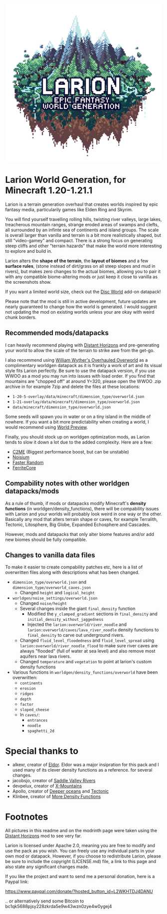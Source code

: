 ![Larion project logo](images/larion_logo.png)

# Larion World Generation, for Minecraft 1.20-1.21.1

Larion is a terrain generation overhaul that creates worlds inspired by epic fantasy media, particularily games like Elden Ring and Skyrim.

You will find yourself travelling rolling hills, twisting river valleys, large lakes, treacherous mountain ranges, strange eroded areas of swamps and clefts, all surrounded by an infinte sea of continents and island groups. The scale is overall larger than vanilla and terrain is a bit more realistically shaped, but still "video-gamey" and compact. There is a strong focus on generating steep cliffs and other "terrain hazards" that make the world more interesting to explore and build in.

Larion alters the **shape of the terrain**, the **layout of biomes** and a few **surface rules**, (stone instead of dirt/grass on all steep slopes and mud in rivers), but makes zero changes to the actual biomes, allowing you to pair it with any compatible biome-altering mods or just keep it close to vanilla as the screenshots show.

If you want a limited world size, check out the [Disc
World](https://modrinth.com/datapack/larion-one-continent) add-on datapack!

Please note that the mod is still in active development, future updates are nearly guaranteed to change how the world is generated. I would suggest not updating the mod on existing worlds unless your are okay with weird chunk borders.

## Recommended mods/datapacks

I can heavily recommend playing with [Distant Horizons](https://modrinth.com/mod/distanthorizons) and pre-generating your world to allow the scale of the terrain to strike awe from the get-go.

I also recommend using [William Wyther's Overhauled Overworld](https://modrinth.com/datapack/william-wythers-overhauled-overworld-(datapack)) as a complimentary worldgen datapack as it is frankly a work of art and its visual style fits Larion perfectly. Be sure to use the datapack version, if you use WWOO as a mod you may run into issues with load order. If you find that mountains are "chopped off" at around Y=320, please open the WWOO .zip archive in for example 7zip and delete the files at these locations:
- `1-20-5-overlay/data/minecraft/dimension_type/overworld.json`
- `1-21-overlay/data/minecraft/dimension_type/overworld.json`
- `data/minecraft/dimension_type/overworld.json`


Some seeds will spawn you in water or on a tiny island in the middle of
nowhere. If you want a bit more predictability when creating a world, I would
recommend using [World Preview](https://modrinth.com/mod/world-preview).

Finally, you should stock up on worldgen optimization mods, as Larion tends to slow it down a lot due to the added complexity. Here are a few:
- [C2ME](https://modrinth.com/mod/c2me-fabric) (Biggest performance boost, but can be unstable)
- [Noisium](https://modrinth.com/mod/noisium)
- [Faster Random](https://modrinth.com/mod/faster-random)
- [FerriteCore](https://modrinth.com/mod/ferrite-core)

## Compability notes with other worldgen datapacks/mods

As a rule of thumb, if mods or datapacks modify Minecraft's **density functions** (in worldgen/density_functions), there will be compability issues with Larion and your worlds will probably look weird in one way or the other. Basically any mod that alters terrain shape or caves, for example Terralith, Tectonic, Litosphere, Big Globe, Expanded Echosphere and Cascades.

However, mods and datapacks that only alter biome features and/or add new biomes should be fully compatible.

## Changes to vanilla data files

To make it easier to create compability patches etc, here is a list of
overwritten files along with descriptions what has been changed.

- `dimension_type/overworld.json` and `dimension_type/overworld_caves.json`
    - Changed `height` and `logical_height`
- `worldgen/noise_settings/overworld.json`
    - Changed `noise/height`
    - Several changes inside the giant `final_density` function
        - Modified the `y_clamped_gradient` sections in `final_density` and `initial_density_without_jaggedness`
        - Injected the `larion:overworld/river_noodle` and `larion:overworld/caves/lava_river_noodle` density functions to `final_density` to carve out underground rivers.
    - Changed `fluid_level_floodedness` and `fluid_level_spread` using `larion:overworld/river_noodle_flood` to make sure river caves are always "flooded" (full of water at sea level) and also remove most aquifers near lava rivers.
    - Changed `temperature` and `vegetation` to point at larion's custom density functions
- Various functions in `worldgen/density_functions/overworld` have been overwritten:
    - `continents`
    - `erosion`
    - `ridges`
    - `depth`
    - `factor`
    - `sloped_cheese`
    - In `caves/`:
        - `entrances`
        - `noodle`
        - `spaghetti_2d`

# Special thanks to

- alkexr, creator of
[Eldor](https://www.planetminecraft.com/data-pack/eldor/). Eldor was a major
insipration for this pack and I used many of its clever density functions as a reference.
for several changes.
- jacobsjo, creator of [Saddle Valley Rivers](https://www.planetminecraft.com/data-pack/saddle-valley-rivers-canyons-and-underground-rivers-1-18-2-only/)
- devpelux, creator of [X-Mountains](https://modrinth.com/datapack/xmountains)
- Apollo, creator of [Deeper oceans](https://modrinth.com/datapack/deeper-oceans) and [Tectonic](https://modrinth.com/datapack/tectonic)
- Klinbee, creator of [More Density Functions](https://modrinth.com/mod/more-density-functions)

# Footnotes

All pictures in this readme and on the modrinth page were taken using the
[Distant Horizons](https://modrinth.com/mod/distanthorizons) mod to see very far.

Larion is licensed under Apache 2.0, meaning you are free to modify and use the
pack as you wish. You can freely use any individual parts in your own
mod or datapack. However, if you choose to redistribute Larion, please be sure to
include the copyright (LICENSE.md) file, a link to this page and also state any
significant changes made.

If you like the project and want to send me a personal donation, here is a Paypal link:

https://www.paypal.com/donate/?hosted_button_id=L2WKHTDJ4DANU

.. or alternatively send some Bitcoin to bc1qk5688pjsy228zkrda5e9w43wzn0zye4w0ygej4
